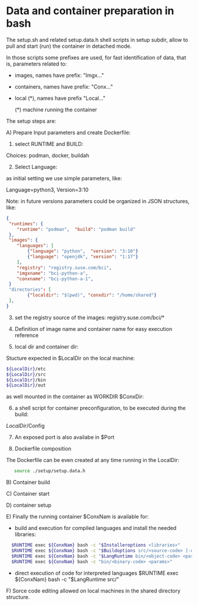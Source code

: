 # Data and container preparation in bash

The setup.sh and related setup.data.h shell scripts in setup subdir, allow to pull and start (run) the container in detached mode.

In those scripts some prefixes are used, for fast identification of data, that is,
parameters related to:

- images,     names have prefix: "Imgx..."
- containers, names have prefix: "Conx..."
- local (*),  names have prefix "Local..."

  (*) machine running the container


The setup steps are:

A) Prepare Input parameters and create Dockerfile:

1) select RUNTIME and BUILD:

Choices: podman, docker, buildah

2) Select Language:

as initial setting we use simple parameters, like:

Language=python3, Version=3:10

Note: in future versions parameters could be organized in JSON structures, like:

```json
{
 "runtimes": {
    "runtime": "podman",  "build": "podman build"
 },
 "images": {
    "languages": [
        {"language": "python",  "version": "3:10"}
        {"language": "openjdk", "version": "1:17"}
    ],
    "registry": "registry.suse.com/bci",
    "imgxname": "bci-python-a",
    "conxname": "bci-python-a-1",
 }
 "directories": [
        {"localdir": "$(pwd)", "conxdir": "/home/shared"}
 ],
}
```

3) set the registry source of the images: registry.suse.com/bci/*

4) Definition of image name and container name for easy execution reference

5) local dir and container dir:

Stucture expected in $LocalDir on the local machine:
```bash
${LocalDir}/etc
${LocalDir}/src
${LocalDir}/bin
${LocalDir}/out
```

as well mounted in the container as WORKDIR $ConxDir:

6) a shell script for container preconfiguration, to be executed during the build:

$LocalDir/$Config

7) An exposed port is also availabe in $Port

8) Dockerfile composition

The Dockerfile can be even created at any time running in the LocalDir:
```bash
   source ./setup/setup.data.h
```

B) Container build

C) Container start

D) container setup

E) Finally the running container $ConxNam is available for:

- build and execution for compiled languages and install the needed libraries:

```bash
  $RUNTIME exec ${ConxNam} bash -c "$Installeroptions <libraries>"
  $RUNTIME exec ${ConxNam} bash -c "$Buildoptions src/<source-code> [-o bin/<binary-code>]"
  $RUNTIME exec ${ConxNam} bash -c "$LangRuntime bin/<object-code> <params>"
  $RUNTIME exec ${ConxNam} bash -c "bin/<binary-code> <params>"
```

- direct execution of code for interpreted languages
  $RUNTIME exec ${ConxNam} bash -c "$LangRuntime src/<file-code>"

F) Sorce code editing allowed on local machines in the shared directory structure.
   